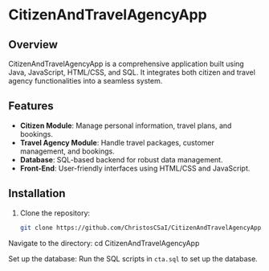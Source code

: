 # CitizenAndTravelAgencyApp

## Overview
CitizenAndTravelAgencyApp is a comprehensive application built using Java, JavaScript, HTML/CSS, and SQL. It integrates both citizen and travel agency functionalities into a seamless system.

## Features
- **Citizen Module**: Manage personal information, travel plans, and bookings.
- **Travel Agency Module**: Handle travel packages, customer management, and bookings.
- **Database**: SQL-based backend for robust data management.
- **Front-End**: User-friendly interfaces using HTML/CSS and JavaScript.

## Installation
1. Clone the repository:
   ```bash
   git clone https://github.com/ChristosCSaI/CitizenAndTravelAgencyApp.git
   
Navigate to the directory:
cd CitizenAndTravelAgencyApp

Set up the database:
Run the SQL scripts in `cta.sql` to set up the database.
